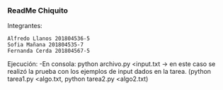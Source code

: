 ### ReadMe Chiquito
Integrantes:

    Alfredo Llanos 201804536-5
    Sofia Mañana 201804535-7
    Fernanda Cerda 201804567-5
    
Ejecución:
    -En consola: python archivo.py <input.txt
    -> en este caso se realizó la prueba con los ejemplos de input dados en la tarea. (python tarea1.py <algo.txt, python tarea2.py <algo2.txt)
   
